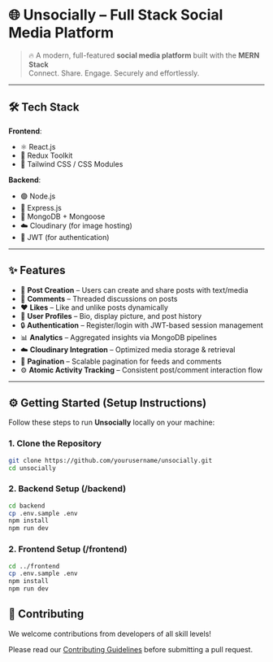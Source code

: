 # 🌐 Unsocially – Full Stack Social Media Platform

> 🔥 A modern, full-featured **social media platform** built with the **MERN Stack**  
> Connect. Share. Engage. Securely and effortlessly.

---

## 🛠️ Tech Stack

**Frontend**:  
- ⚛️ React.js  
- 🧰 Redux Toolkit  
- 🎨 Tailwind CSS / CSS Modules  

**Backend**:  
- 🟢 Node.js  
- 🚂 Express.js  
- 🍃 MongoDB + Mongoose  
- ☁️ Cloudinary (for image hosting)  
- 🔐 JWT (for authentication)

---

## ✨ Features

- 📝 **Post Creation** – Users can create and share posts with text/media  
- 💬 **Comments** – Threaded discussions on posts  
- ❤️ **Likes** – Like and unlike posts dynamically  
- 👤 **User Profiles** – Bio, display picture, and post history  
- 🔒 **Authentication** – Register/login with JWT-based session management  
- 📊 **Analytics** – Aggregated insights via MongoDB pipelines  
- ☁️ **Cloudinary Integration** – Optimized media storage & retrieval  
- 📄 **Pagination** – Scalable pagination for feeds and comments  
- ⚙️ **Atomic Activity Tracking** – Consistent post/comment interaction flow

---

## ⚙️ Getting Started (Setup Instructions)

Follow these steps to run **Unsocially** locally on your machine:

### 1. Clone the Repository

```bash
git clone https://github.com/yourusername/unsocially.git
cd unsocially
```

### 2. Backend Setup (/backend)
```bash
cd backend
cp .env.sample .env
npm install
npm run dev
```

### 2. Frontend Setup (/frontend)
```bash
cd ../frontend
cp .env.sample .env
npm install
npm run dev
```
## 🤝 Contributing

We welcome contributions from developers of all skill levels!

Please read our [Contributing Guidelines](./CONTRIBUTING.md) before submitting a pull request.
